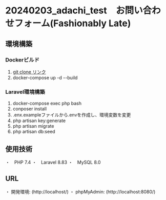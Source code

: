 # 20240203_adachi_test　お問い合わせフォーム(Fashionably Late)

## 環境構築

### Dockerビルド
1. [git clone リンク]()
2. docker-compose up -d --build

### Laravel環境構築
1. docker-compose exec php bash
2. conposer install
3. .enx.exampleファイルから.envを作成し、環境変数を変更
4. php artisan key:generate
5. php artisan migrate
6. php artisan db:seed

## 使用技術
・　PHP 7.4
・　Laravel 8.83
・　MySQL  8.0

## URL
・ 開発環境: (http://localhost/)
・ phpMyAdmin: (http://localhost:8080/)
